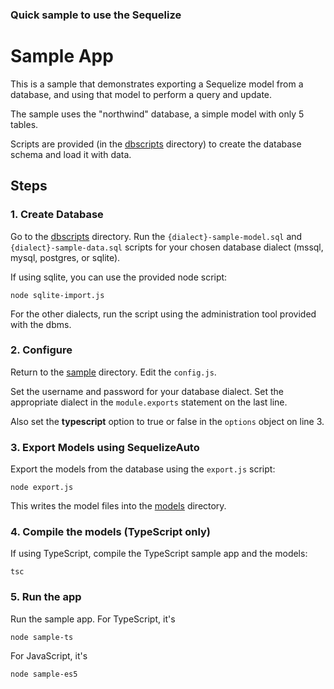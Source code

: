 ### Quick sample to use the Sequelize

# Sample App

This is a sample that demonstrates exporting a Sequelize model from a database,
and using that model to perform a query and update.

The sample uses the "northwind" database, a simple model with only 5 tables.

Scripts are provided (in the [dbscripts](./dbscripts) directory) to create the database schema and 
load it with data.

## Steps

### 1. Create Database

Go to the [dbscripts](./dbscripts) directory.  Run the `{dialect}-sample-model.sql` and `{dialect}-sample-data.sql`
scripts for your chosen database dialect (mssql, mysql, postgres, or sqlite).  

If using sqlite, you can use the provided node script:

    node sqlite-import.js

For the other dialects, run the script using the administration tool provided with the dbms.

### 2. Configure

Return to the [sample](.) directory.  Edit the `config.js`.

Set the username and password for your database dialect.  Set the appropriate dialect in the `module.exports` statement on the last line.

Also set the **typescript** option to true or false in the `options` object on line 3.

### 3. Export Models using SequelizeAuto

Export the models from the database using the `export.js` script:

    node export.js

This writes the model files into the [models](./models) directory.

### 4. Compile the models (TypeScript only)

If using TypeScript, compile the TypeScript sample app and the models:

    tsc

### 5. Run the app

Run the sample app.  For TypeScript, it's 

    node sample-ts

For JavaScript, it's

    node sample-es5




